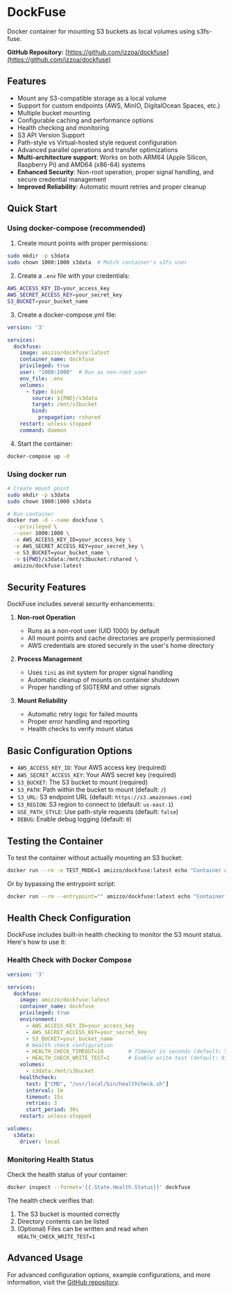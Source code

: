 # DockFuse

Docker container for mounting S3 buckets as local volumes using s3fs-fuse.

**GitHub Repository:** [https://github.com/izzoa/dockfuse](https://github.com/izzoa/dockfuse)

## Features

- Mount any S3-compatible storage as a local volume
- Support for custom endpoints (AWS, MinIO, DigitalOcean Spaces, etc.)
- Multiple bucket mounting
- Configurable caching and performance options
- Health checking and monitoring
- S3 API Version Support
- Path-style vs Virtual-hosted style request configuration
- Advanced parallel operations and transfer optimizations
- **Multi-architecture support**: Works on both ARM64 (Apple Silicon, Raspberry Pi) and AMD64 (x86-64) systems
- **Enhanced Security**: Non-root operation, proper signal handling, and secure credential management
- **Improved Reliability**: Automatic mount retries and proper cleanup

## Quick Start

### Using docker-compose (recommended)

1. Create mount points with proper permissions:
```bash
sudo mkdir -p s3data
sudo chown 1000:1000 s3data  # Match container's s3fs user
```

2. Create a `.env` file with your credentials:
```bash
AWS_ACCESS_KEY_ID=your_access_key
AWS_SECRET_ACCESS_KEY=your_secret_key
S3_BUCKET=your_bucket_name
```

3. Create a docker-compose.yml file:
```yaml
version: '3'

services:
  dockfuse:
    image: amizzo/dockfuse:latest
    container_name: dockfuse
    privileged: true
    user: "1000:1000"  # Run as non-root user
    env_file: .env
    volumes:
      - type: bind
        source: ${PWD}/s3data
        target: /mnt/s3bucket
        bind:
          propagation: rshared
    restart: unless-stopped
    command: daemon
```

4. Start the container:
```bash
docker-compose up -d
```

### Using docker run

```bash
# Create mount point
sudo mkdir -p s3data
sudo chown 1000:1000 s3data

# Run container
docker run -d --name dockfuse \
  --privileged \
  --user 1000:1000 \
  -e AWS_ACCESS_KEY_ID=your_access_key \
  -e AWS_SECRET_ACCESS_KEY=your_secret_key \
  -e S3_BUCKET=your_bucket_name \
  -v ${PWD}/s3data:/mnt/s3bucket:rshared \
  amizzo/dockfuse:latest
```

## Security Features

DockFuse includes several security enhancements:

1. **Non-root Operation**
   - Runs as a non-root user (UID 1000) by default
   - All mount points and cache directories are properly permissioned
   - AWS credentials are stored securely in the user's home directory

2. **Process Management**
   - Uses `tini` as init system for proper signal handling
   - Automatic cleanup of mounts on container shutdown
   - Proper handling of SIGTERM and other signals

3. **Mount Reliability**
   - Automatic retry logic for failed mounts
   - Proper error handling and reporting
   - Health checks to verify mount status

## Basic Configuration Options

- `AWS_ACCESS_KEY_ID`: Your AWS access key (required)
- `AWS_SECRET_ACCESS_KEY`: Your AWS secret key (required)
- `S3_BUCKET`: The S3 bucket to mount (required)
- `S3_PATH`: Path within the bucket to mount (default: `/`)
- `S3_URL`: S3 endpoint URL (default: `https://s3.amazonaws.com`)
- `S3_REGION`: S3 region to connect to (default: `us-east-1`)
- `USE_PATH_STYLE`: Use path-style requests (default: `false`)
- `DEBUG`: Enable debug logging (default: `0`)

## Testing the Container

To test the container without actually mounting an S3 bucket:

```bash
docker run --rm -e TEST_MODE=1 amizzo/dockfuse:latest echo "Container works!"
```

Or by bypassing the entrypoint script:

```bash
docker run --rm --entrypoint="" amizzo/dockfuse:latest echo "Container works!"
```

## Health Check Configuration

DockFuse includes built-in health checking to monitor the S3 mount status. Here's how to use it:

### Health Check with Docker Compose

```yaml
version: '3'

services:
  dockfuse:
    image: amizzo/dockfuse:latest
    container_name: dockfuse
    privileged: true
    environment:
      - AWS_ACCESS_KEY_ID=your_access_key
      - AWS_SECRET_ACCESS_KEY=your_secret_key
      - S3_BUCKET=your_bucket_name
      # Health check configuration
      - HEALTH_CHECK_TIMEOUT=10        # Timeout in seconds (default: 5)
      - HEALTH_CHECK_WRITE_TEST=1      # Enable write test (default: 0)
    volumes:
      - s3data:/mnt/s3bucket
    healthcheck:
      test: ["CMD", "/usr/local/bin/healthcheck.sh"]
      interval: 1m
      timeout: 15s
      retries: 3
      start_period: 30s
    restart: unless-stopped

volumes:
  s3data:
    driver: local
```

### Monitoring Health Status

Check the health status of your container:

```bash
docker inspect --format='{{.State.Health.Status}}' dockfuse
```

The health check verifies that:
1. The S3 bucket is mounted correctly
2. Directory contents can be listed
3. (Optional) Files can be written and read when `HEALTH_CHECK_WRITE_TEST=1`

## Advanced Usage

For advanced configuration options, example configurations, and more information, visit the [GitHub repository](https://github.com/izzoa/dockfuse). 